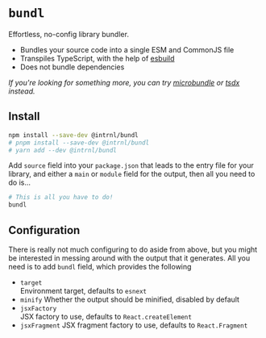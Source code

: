# `bundl`

Effortless, no-config library bundler.

- Bundles your source code into a single ESM and CommonJS file
- Transpiles TypeScript, with the help of [esbuild][1]
- Does not bundle dependencies

*If you're looking for something more, you can try [microbundle][2]
or [tsdx][3] instead.*

## Install

```sh
npm install --save-dev @intrnl/bundl
# pnpm install --save-dev @intrnl/bundl
# yarn add --dev @intrnl/bundl
```

Add `source` field into your `package.json` that leads to the entry file for
your library, and either a `main` or `module` field for the output, then all
you need to do is...

```sh
# This is all you have to do!
bundl
```

## Configuration

There is really not much configuring to do aside from above, but you might be
interested in messing around with the output that it generates. All you need
is to add `bundl` field, which provides the following

- `target`  
  Environment target, defaults to `esnext`
- `minify`
  Whether the output should be minified, disabled by default
- `jsxFactory`  
  JSX factory to use, defaults to `React.createElement`
- `jsxFragment`
  JSX fragment factory to use, defaults to `React.Fragment`


[1]: https://github.com/evanw/esbuild
[2]: https://github.com/developit/microbundle
[3]: https://github.com/formium/tsdx
